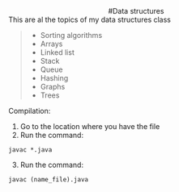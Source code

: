 <div align="center">
  #Data structures 

</div>
This are al the topics of my data structures class

> - Sorting algorithms
> - Arrays
> - Linked list
> - Stack
> - Queue
> - Hashing
> - Graphs
> - Trees

Compilation:
1. Go to the location where you have the file
2.  Run the command:
```
javac *.java
```
3. Run the command:
```
javac (name_file).java
```
